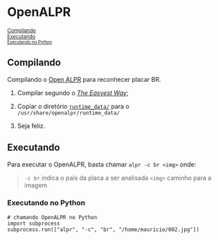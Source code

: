 # OpenALPR

<sub>[Compilando](#compilando)</sub><br>
<sub>[Executando](#executando)</sub><br>
<sub><sub>[Executando no Python](#executando-no-python)</sub></sub><br>

## Compilando

Compilando o [Open ALPR](https://www.openalpr.com/) para reconhecer placar BR.

1. Compilar segundo o [_The Easyest Way_](https://github.com/openalpr/openalpr/wiki/Compilation-instructions-(Ubuntu-Linux)#the-easiest-way);

2. Copiar o diretório [`runtime_data/`](https://github.com/openalpr/openalpr/tree/master/runtime_data) para o `/usr/share/openalpr/runtime_data/`

3. Seja feliz.

## Executando

Para executar o OpenALPR, basta chamar
`alpr -c br <img>`
onde:
> `-c br` indica o país da placa a ser analisada
> `<img>` caminho para a imagem

### Executando no Python

```
# chamando OpenALPR no Python
import subprocess
subprocess.run(["alpr", "-c", "br", "/home/mauricio/002.jpg"])
```
<!--stackedit_data:
eyJoaXN0b3J5IjpbLTIxMDk3MzI1MjMsLTE1MTM0NTAxOCwxMT
czNTI0MTMwLDExNzM1MjQxMzAsLTIzMzE1MzM5Ml19
-->